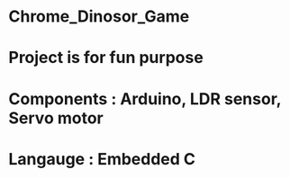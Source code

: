 # Chrome_Dinosor_Game
# Project is for fun purpose
# Components : Arduino, LDR sensor, Servo motor
# Langauge : Embedded C
